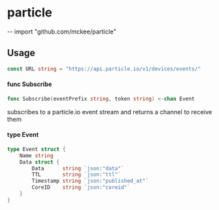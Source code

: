 # particle
--
    import "github.com/mckee/particle"


## Usage

```go
const URL string = "https://api.particle.io/v1/devices/events/"
```

#### func  Subscribe

```go
func Subscribe(eventPrefix string, token string) <-chan Event
```
subscribes to a particle.io event stream and returns a channel to receive them

#### type Event

```go
type Event struct {
	Name string
	Data struct {
		Data      string `json:"data"`
		TTL       string `json:"ttl"`
		Timestamp string `json:"published_at"`
		CoreID    string `json:"coreid"`
	}
}
```
